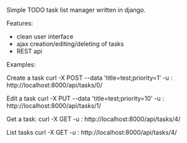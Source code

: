 Simple TODO task list manager written in django.

Features:
- clean user interface
- ajax creation/editing/deleting of tasks
- REST api

Examples:

Create a task
curl -X POST --data 'title=test;priority=1' -u <username>:<password> http://localhost:8000/api/tasks/0/

Edit a task
curl -X PUT --data 'title=test;priority=10' -u <username>:<password> http://localhost:8000/api/tasks/1/

Get a task:
curl -X GET -u <username>:<password> http://localhost:8000/api/tasks/4/

List tasks
curl -X GET -u <username>:<password> http://localhost:8000/api/tasks/4/
